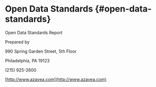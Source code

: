 # Open Data Standards {#open-data-standards}

Open Data Standards Report

Prepared by





990 Spring Garden Street, 5th Floor

Philadelphia, PA 19123

(215) 925-2600

[http://www.azavea.com](http://www.azavea.com)